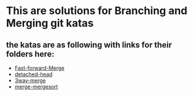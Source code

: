 # This are solutions for Branching and Merging git katas

## the katas are as following with links for their folders here:

- [Fast-forward-Merge](https://www.example.com)
- [detached-head](detached-head)
- [3way-merge](https://www.example.com)
- [merge-mergesort](https://www.example.com)
